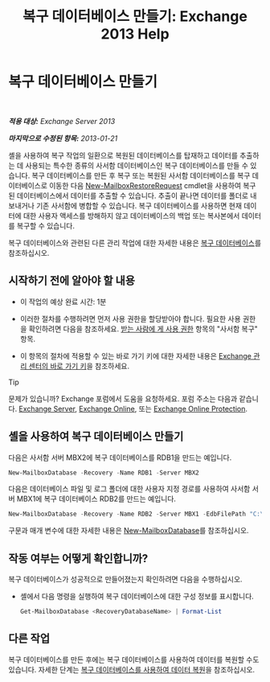 ﻿---
title: '복구 데이터베이스 만들기: Exchange 2013 Help'
TOCTitle: 복구 데이터베이스 만들기
ms:assetid: 34d87491-b7b7-44a9-8d69-e1a9c1fe5852
ms:mtpsurl: https://technet.microsoft.com/ko-kr/library/Ee332321(v=EXCHG.150)
ms:contentKeyID: 50482829
ms.date: 05/22/2018
mtps_version: v=EXCHG.150
ms.translationtype: MT
---

# 복구 데이터베이스 만들기

 

_**적용 대상:** Exchange Server 2013_

_**마지막으로 수정된 항목:** 2013-01-21_

셸을 사용하여 복구 작업의 일환으로 복원된 데이터베이스를 탑재하고 데이터를 추출하는 데 사용되는 특수한 종류의 사서함 데이터베이스인 복구 데이터베이스를 만들 수 있습니다. 복구 데이터베이스를 만든 후 복구 또는 복원된 사서함 데이터베이스를 복구 데이터베이스로 이동한 다음 [New-MailboxRestoreRequest](https://technet.microsoft.com/ko-kr/library/ff829875\(v=exchg.150\)) cmdlet을 사용하여 복구된 데이터베이스에서 데이터를 추출할 수 있습니다. 추출이 끝나면 데이터를 폴더로 내보내거나 기존 사서함에 병합할 수 있습니다. 복구 데이터베이스를 사용하면 현재 데이터에 대한 사용자 액세스를 방해하지 않고 데이터베이스의 백업 또는 복사본에서 데이터를 복구할 수 있습니다.

복구 데이터베이스와 관련된 다른 관리 작업에 대한 자세한 내용은 [복구 데이터베이스](recovery-databases-exchange-2013-help.md)를 참조하십시오.

## 시작하기 전에 알아야 할 내용

  - 이 작업의 예상 완료 시간: 1분

  - 이러한 절차를 수행하려면 먼저 사용 권한을 할당받아야 합니다. 필요한 사용 권한을 확인하려면 다음을 참조하세요. [받는 사람에 게 사용 권한](recipients-permissions-exchange-2013-help.md) 항목의 "사서함 복구" 항목.

  - 이 항목의 절차에 적용할 수 있는 바로 가기 키에 대한 자세한 내용은 [Exchange 관리 센터의 바로 가기 키](keyboard-shortcuts-in-the-exchange-admin-center-exchange-online-protection-help.md)을 참조하세요.


> [!TIP]
> 문제가 있습니까? Exchange 포럼에서 도움을 요청하세요. 포럼 주소는 다음과 같습니다. <A href="https://go.microsoft.com/fwlink/p/?linkid=60612">Exchange Server</A>, <A href="https://go.microsoft.com/fwlink/p/?linkid=267542">Exchange Online</A>, 또는 <A href="https://go.microsoft.com/fwlink/p/?linkid=285351">Exchange Online Protection</A>.



## 셸을 사용하여 복구 데이터베이스 만들기

다음은 사서함 서버 MBX2에 복구 데이터베이스를 RDB1을 만드는 예입니다.

```powershell
New-MailboxDatabase -Recovery -Name RDB1 -Server MBX2
```

다음은 데이터베이스 파일 및 로그 폴더에 대한 사용자 지정 경로를 사용하여 사서함 서버 MBX1에 복구 데이터베이스 RDB2를 만드는 예입니다.

  ```powershell
  New-MailboxDatabase -Recovery -Name RDB2 -Server MBX1 -EdbFilePath "C:\Recovery\RDB2\RDB2.EDB" -LogFolderPath "C:\Recovery\RDB2"
  ```

구문과 매개 변수에 대한 자세한 내용은 [New-MailboxDatabase](https://technet.microsoft.com/ko-kr/library/aa997976\(v=exchg.150\))를 참조하십시오.

## 작동 여부는 어떻게 확인합니까?

복구 데이터베이스가 성공적으로 만들어졌는지 확인하려면 다음을 수행하십시오.

  - 셸에서 다음 명령을 실행하여 복구 데이터베이스에 대한 구성 정보를 표시합니다.
    
    ```powershell
    Get-MailboxDatabase <RecoveryDatabaseName> | Format-List
    ```

## 다른 작업

복구 데이터베이스를 만든 후에는 복구 데이터베이스를 사용하여 데이터를 복원할 수도 있습니다. 자세한 단계는 [복구 데이터베이스를 사용하여 데이터 복원](restore-data-using-a-recovery-database-exchange-2013-help.md)을 참조하십시오.

